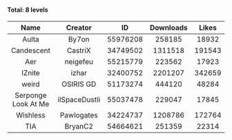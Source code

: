 #### Total: 8 levels

| Name | Creator | ID | Downloads | Likes |
|:---:|:---:|:---:|:---:|:---:|
| Aulta | By7on | 55976208 | 258185 | 18932
| Candescent | CastriX | 34749502 | 1311518 | 191543
| Aer | neigefeu | 55215779 | 223562 | 17923
| IZnite | izhar | 32400752 | 2201207 | 342659
| weird | OSIRIS GD | 51173274 | 444120 | 48284
| Serponge Look At Me | iISpaceDustIi | 55037478 | 229047 | 17845
| Wishless | Pawlogates | 34224737 | 1208786 | 172764
|  TIA | BryanC2 | 54664621 | 251359 | 22314
